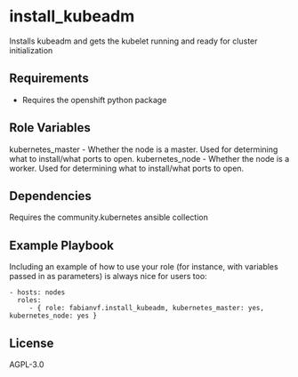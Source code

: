 install_kubeadm
=========

Installs kubeadm and gets the kubelet running and ready for cluster initialization

Requirements
------------

- Requires the openshift python package

Role Variables
--------------

kubernetes_master - Whether the node is a master. Used for determining what to install/what ports to open.
kubernetes_node - Whether the node is a worker. Used for determining what to install/what ports to open.

Dependencies
------------

Requires the community.kubernetes ansible collection

Example Playbook
----------------

Including an example of how to use your role (for instance, with variables passed in as parameters) is always nice for users too:

    - hosts: nodes
      roles:
         - { role: fabianvf.install_kubeadm, kubernetes_master: yes, kubernetes_node: yes }

License
-------

AGPL-3.0
